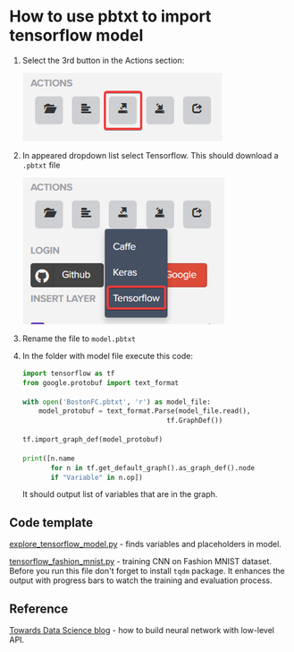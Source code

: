 # How to use pbtxt to import tensorflow model

1. Select the 3rd button in the Actions section:

    ![](select_export_new.png)
2. In appeared dropdown list select Tensorflow. This should download a `.pbtxt` file

    ![](select_tensorflow_red.png)
3. Rename the file to `model.pbtxt`
4. In the folder with model file execute this code:
    ```python
    import tensorflow as tf
    from google.protobuf import text_format

    with open('BostonFC.pbtxt', 'r') as model_file:
        model_protobuf = text_format.Parse(model_file.read(),
                                        tf.GraphDef())

    tf.import_graph_def(model_protobuf)

    print([n.name
           for n in tf.get_default_graph().as_graph_def().node
           if "Variable" in n.op])
    ```
    It should output list of variables that are in the graph.

## Code template
[explore_tensorflow_model.py](../example/tensorflow/code_template/explore_tensorflow_model.py) - finds variables and placeholders in model.

[tensorflow_fashion_mnist.py](../example/tensorflow/code_template/tensorflow_fashion_mnist.py) - training CNN on Fashion MNIST dataset. Before you run this file don't forget to install `tqdm` package. It enhances the output with progress bars to watch the training and evaluation process.

## Reference
[Towards Data Science blog](https://towardsdatascience.com/cifar-10-image-classification-in-tensorflow-5b501f7dc77c) - how to build neural network with low-level API.
